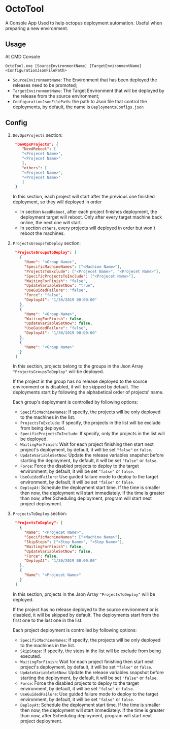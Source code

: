# OctoTool

A Console App Used to help octopus deployment automation.
Useful when preparing a new environment.

## Usage

At CMD Console
  ```
  OctoTool.exe [SourceEnvironmentName] [TargetEnvironmentName] <ConfigurationJsonFilePath>
  ```
* `SourceEnvironmentName`: The Environment that has been deployed the releases need to be promoted;
* `TargetEnvironmentName`: The Target Environment that will be deployed by the release from the source environment;
* `ConfigurationJsonFilePath`: the path to Json file that control the deployments, by default, the name is 
`DeploymentsConfigs.json`

## Config
1. `DevOpsProjects` section:
    ```json
     "DevOpsProjects": {
        "NeedReboot": [
        "<Projecet Name>",
        "<Projecet Name>"
        ],
        "others": [
        "<Projecet Name>",
        "<Projecet Name>"
        ]
     }
   ```
   In this section, each project will start after the previous one finished deployment, so they will deployed in order
   * In section `NeedReboot`, after each project finishes deployment, the deployment target will reboot. Only after 
   every target machine back online, the next one will start.
   * In section `others`, every projects will deployed in order but won't reboot the machines.
   
2. `ProjectsGroupsToDeploy` section:
    ```json
     "ProjectsGroupsToDeploy": [
       {
         "Name": "<Group Name>",
         "SpecificMachineNames": ["<Machine Name>"],
         "ProjectsToExclude": ["<Projecet Name>", "<Projecet Name>"],
         "SpecificProjectsToInclude": ["<Projecet Name>"],
         "WaitingForFinish": "false",
         "UpdateVariableSetNow": "true",
         "UseGuidedFailure": "false",
         "Force": "false",
         "DeployAt": "1/30/2019 00:00:00"
       },
       {                  
         "Name": "<Group Name>",             
         "WaitingForFinish": false,
         "UpdateVariableSetNow": false,
         "UseGuidedFailure": "false",
         "DeployAt": "1/30/2019 00:00:00"
       },
       {                  
         "Name": "<Group Name>"                                
       }      
     ]
    ```
    In this section, projects belong to the groups in the Json Array `"ProjectsGroupsToDeploy"` will be deployed. 
    
    If the project in the group has no release deployed to the source environment or is disabled, it will be 
    skipped by default. The deployments start by following the alphabetical order of projects' name.
    
    Each group's deployment is controlled by following options:
    * `SpecificMachineNames`: If specify, the projects will be only deployed to the machines in the list.
    * `ProjectsToExclude`: If specify, the projects in the list will be exclude from being deployed.
    * `SpecificProjectsToInclude`: If specify, only the projects in the list will be deployed.
    * `WaitingForFinish`: Wait for each project finishing then start next project's deployment, by default, it will 
    be set `"false"` or `false`.
    * `UpdateVariableSetNow`: Update the release variables snapshot before starting the deployment, by default, it will 
    be set `"false"` or `false`.
    * `Force`: Force the disabled projects to deploy to the target environment, by default, it will 
    be set `"false"` or `false`.
    * `UseGuidedFailure`: Use guided failure mode to deploy to the target environment, by default, it will be set 
    `"false"` or `false`.
    * `DeployAt`: Schedule the deployment start time. If the time is smaller then now, the deployment will start 
    immediately. If the time is greater than now, after Scheduling deployment, program will start next project 
    deployment.

3. `ProjectsToDeploy` section:
    ```json
     "ProjectsToDeploy": [
       { 
         "Name": "<Projecet Name>",
         "SpecificMachineNames": ["<Machine Name>"],
         "SkipSteps": ["<Step Name>", "<Step Name>"],
         "WaitingForFinish": false,
         "UpdateVariableSetNow": false,
         "Force": false,
         "DeployAt": "1/30/2019 00:00:00"
       },
       {
         "Name": "<Projecet Name>"
       }
     ] 
    ```
    In this section, projects in the Json Array `"ProjectsToDeploy"` will be deployed. 
        
    If the project has no release deployed to the source environment or is disabled, it will be 
    skipped by default. The deployments start from the first one to the last one in the list.
    
    Each project deployment is controlled by following options:
    * `SpecificMachineNames`: If specify, the projects will be only deployed to the machines in the list.
    * `SkipSteps`: If specify, the steps in the list will be exclude from being executed.
    * `WaitingForFinish`: Wait for each project finishing then start next project's deployment, by default, it will 
    be set `"false"` or `false`.
    * `UpdateVariableSetNow`: Update the release variables snapshot before starting the deployment, by default, it will 
    be set `"false"` or `false`.
    * `Force`: Force the disabled projects to deploy to the target environment, by default, it will 
    be set `"false"` or `false`.
    * `UseGuidedFailure`: Use guided failure mode to deploy to the target environment, by default, it will be set 
    `"false"` or `false`.
    * `DeployAt`: Schedule the deployment start time. If the time is smaller then now, the deployment will start 
    immediately. If the time is greater than now, after Scheduling deployment, program will start next project 
    deployment.
    
    
    
